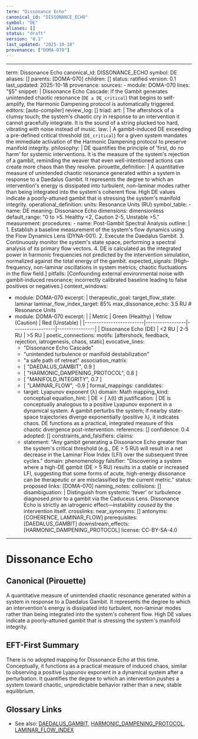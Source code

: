 ```yaml
---
term: "Dissonance Echo"
canonical_id: "DISSONANCE_ECHO"
symbol: "DE"
aliases: []
status: "draft"
version: "0.1"
last_updated: "2025-10-18"
provenance: ["DOMA-070"]
---
```


---
term: Dissonance Echo
canonical_id: DISSONANCE_ECHO
symbol: DE
aliases: []
parents: [DOMA-070]
children: []
status: ratified
version: 0.1
last_updated: 2025-10-18
provenance:
  sources:
    - module: DOMA-070
      lines: "§5"
      snippet: |
        Dissonance Echo Cascade: If the Gambit generates unintended chaotic resonance (`DE ≥ DE_critical`) that begins to self-amplify, the Harmonic Dampening protocol is automatically triggered.
  editors: [auto-compiler]
  review_log: []
triad:
  art: |
    The aftershock of a clumsy touch; the system's chaotic cry in response to an intervention it cannot gracefully integrate. It is the sound of a string plucked too hard, vibrating with noise instead of music.
  law: |
    A gambit-induced DE exceeding a pre-defined critical threshold (`DE_critical`) for a given system mandates the immediate activation of the Harmonic Dampening protocol to preserve manifold integrity.
  philosophy: |
    DE quantifies the principle of 'first, do no harm' for systemic interventions. It is the measure of the system's rejection of a gambit, reminding the weaver that even well-intentioned actions can create more chaos than they resolve.
pirouette_definition: |
  A quantitative measure of unintended chaotic resonance generated within a system in response to a Daedalus Gambit. It represents the degree to which an intervention's energy is dissipated into turbulent, non-laminar modes rather than being integrated into the system's coherent flow. High DE values indicate a poorly-attuned gambit that is stressing the system's manifold integrity.
operational_definition:
  units: Resonance Units (RU)
  symbol_table:
    - name: DE
      meaning: Dissonance Echo
      dimensions: dimensionless
      default_range: "0 to >5. Healthy <2, Caution 2-5, Unstable >5."
  measurement:
    procedures:
      - name: Post-Gambit Spectral Analysis
        outline: |
          1. Establish a baseline measurement of the system's flow dynamics using the Flow Dynamics Lens (DYNA-001).
          2. Execute the Daedalus Gambit.
          3. Continuously monitor the system's state space, performing a spectral analysis of its primary flow vectors.
          4. DE is calculated as the integrated power in harmonic frequencies not predicted by the intervention simulation, normalized against the total energy of the gambit.
        expected_signals: [High-frequency, non-laminar oscillations in system metrics; chaotic fluctuations in the flow field.]
        pitfalls: [Confounding external environmental noise with gambit-induced resonance; incorrectly calibrated baseline leading to false positives or negatives.]
context_windows:
  - module: DOMA-070
    excerpt: |
      therapeutic_goal:
        target_flow_state: laminar
        laminar_flow_index_target: 85%
        max_dissonance_echo: 3.5 RU # Resonance Units
  - module: DOMA-070
    excerpt: |
      | Metric                  | Green (Healthy) | Yellow (Caution) | Red (Unstable) |
      |-------------------------|-----------------|------------------|----------------|
      | Dissonance Echo (DE)    | <2 RU           | 2-5 RU           | >5 RU          |
poetic_connections:
  motifs: [aftershock, feedback, rejection, iatrogenesis, chaos, static]
  evocative_lines:
    - "Dissonance Echo Cascade"
    - "unintended turbulence or manifold destabilization"
    - "a safe path of retreat"
  association_matrix:
    - [ "DAEDALUS_GAMBIT", 0.9 ]
    - [ "HARMONIC_DAMPENING_PROTOCOL", 0.8 ]
    - [ "MANIFOLD_INTEGRITY", 0.7 ]
    - [ "LAMINAR_FLOW", -0.9 ]
formal_mappings:
  candidates:
    - target: Lyapunov exponent (λ)
      domain: Math
      mapping_kind: conceptual
      equation_hint: |
        DE ∝ ∫ λ(t) dt
      justification: |
        DE is conceptually analogous to a positive Lyapunov exponent in a dynamical system. A gambit perturbs the system; if nearby state-space trajectories diverge exponentially (positive λ), it indicates chaos. DE functions as a practical, integrated measure of this chaotic divergence post-intervention.
      references: []
      confidence: 0.4
  adopted: []
constraints_and_falsifiers:
  claims:
    - statement: "Any gambit generating a Dissonance Echo greater than the system's critical threshold (e.g., DE > 5 RU) will result in a net decrease in the Laminar Flow Index (LFI) over the subsequent three cycles."
      domain: phenomenology
      falsifier: "Discovering a system where a high-DE gambit (DE > 5 RU) results in a stable or increased LFI, suggesting that some forms of acute, high-energy dissonance can be therapeutic or are misclassified by the current metric."
      status: proposed
      links: [DOMA-070]
naming_notes:
  collisions: []
  disambiguation: |
    Distinguish from systemic 'fever' or turbulence diagnosed *prior* to a gambit via the Caduceus Lens. Dissonance Echo is strictly an iatrogenic effect—instability *caused by* the intervention itself.
crosslinks:
  near_synonyms: []
  antonyms: [COHERENCE, LAMINAR_FLOW]
  prerequisites: [DAEDALUS_GAMBIT]
  downstream_effects: [HARMONIC_DAMPENING_PROTOCOL]
license: CC-BY-SA-4.0
---

# Dissonance Echo

## Canonical (Pirouette)
A quantitative measure of unintended chaotic resonance generated within a system in response to a Daedalus Gambit. It represents the degree to which an intervention's energy is dissipated into turbulent, non-laminar modes rather than being integrated into the system's coherent flow. High DE values indicate a poorly-attuned gambit that is stressing the system's manifold integrity.

## EFT-First Summary
There is no adopted mapping for Dissonance Echo at this time. Conceptually, it functions as a practical measure of induced chaos, similar to observing a positive Lyapunov exponent in a dynamical system after a perturbation. It quantifies the degree to which an intervention pushes a system toward chaotic, unpredictable behavior rather than a new, stable equilibrium.

## Glossary Links
- See also: [DAEDALUS_GAMBIT](./daedalus-gambit.md), [HARMONIC_DAMPENING_PROTOCOL](./harmonic-dampening-protocol.md), [LAMINAR_FLOW_INDEX](./laminar-flow-index.md)